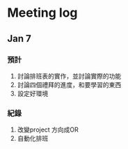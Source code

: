 # Meeting log
## Jan 7
### 預計
1. 討論排班表的實作，並討論實際的功能
2. 討論四個禮拜的進度，和要學習的東西
3. 設定好環境

### 紀錄
1. 改變project 方向成OR
2. 自動化排班
